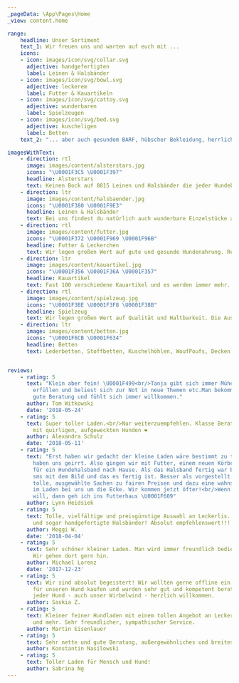 ```yaml
---
_pageData: \App\Pages\Home
_view: content.home

range:
    headline: Unser Sortiment
    text_1: Wir freuen uns und warten auf euch mit ...
    icons:
    - icon: images/icon/svg/collar.svg
      adjective: handgefertigten
      label: Leinen & Halsbänder
    - icon: images/icon/svg/bowl.svg
      adjective: leckerem
      label: Futter & Kauartikeln
    - icon: images/icon/svg/cattoy.svg
      adjective: wunderbaren
      label: Spielzeugen
    - icon: images/icon/svg/bed.svg
      adjective: kuscheligen
      label: Betten
    text_2: "... aber auch gesundem BARF, hübscher Bekleidung, herrlichen Pflegeprodukten und sonstigem Hundezubehör."

imagesWithText:
    - direction: rtl
      image: images/content/alsterstars.jpg
      icons: "\U0001F3C5 \U0001F397"
      headline: Alsterstars
      text: Keinen Bock auf 0815 Leinen und Halsbänder die jeder Hundebesitzer hat? Kein Problem! Bei uns bekommst du diese individuell auf deine Wünsche abgestimmt - von der Eigenmarke Alsterstars! Eurer Kreativität sind keine Grenzen gesetzt!
    - direction: ltr
      image: images/content/halsbaender.jpg
      icons: "\U0001F380 \U0001F9E3"
      headline: Leinen & Halsbänder
      text: Bei uns findest du natürlich auch wunderbare Einzelstücke aus verschiedenen Manufakturen oder Biothaneleinen ganz nach deinen Wünschen.
    - direction: rtl
      image: images/content/futter.jpg
      icons: "\U0001F372 \U0001F969 \U0001F96B"
      headline: Futter & Leckerchen
      text: Wir legen großen Wert auf gute und gesunde Hundenahrung. Regionale Anbieter und ausgewählte Bioqualität haben wir immer auf Lager, aber auch eure individuellen Trockenfutter und Nassfutterbestellungen sind kein Problem für uns. Einfach Fragen und wir kümmern uns.
    - direction: ltr
      image: images/content/kauartikel.jpg
      icons: "\U0001F356 \U0001F36A \U0001F357"
      headline: Kauartikel
      text: Fast 100 verschiedene Kauartikel und es werden immer mehr. Wir haben für jeden Geschmack etwas dabei. Natürlich finden auch Allergiker etwas - alles absolut natürlich und ohne Zusätze!
    - direction: rtl
      image: images/content/spielzeug.jpg
      icons: "\U0001F3BE \U0001F3F8 \U0001F38B"
      headline: Spielzeug
      text: Wir legen großen Wert auf Qualität und Haltbarkeit. Die Auswahl an Spielzeug ist riesig und euer Vierbeiner wird mit Sicherheit genauso darauf abfahren, wie unsere Hauseigenen Tester - Nane und Chewy.
    - direction: ltr
      image: images/content/betten.jpg
      icons: "\U0001F6CB \U0001F634"
      headline: Betten
      text: Lederbetten, Stoffbetten, Kuschelhöhlen, WoufPoufs, Decken, Autositze und noch vieles mehr. Für jeden Geschmack etwas dabei und wenn doch was fehlt, bestellen wir es selbstverständlich gerne für dich.


reviews:
    - rating: 5
      text: "Klein aber fein! \U0001F499<br/>Tanja gibt sich immer Mühe den Wunsch zu
        erfüllen und beliest sich zur Not in neue Themen etc.Man bekommt eine wirklich
        gute Beratung und fühlt sich immer willkommen."
      author: Tom Witkowski
      date: '2018-05-24'
    - rating: 5
      text: Super toller Laden.<br/>Nur weiterzuempfehlen. Klasse Beratung und viel Geduld
        mit quirligen, aufgeweckten Hunden ❤️
      author: Alexandra Schulz
      date: '2018-05-11'
    - rating: 5
      text: "Erst haben wir gedacht der kleine Laden wäre bestimmt zu teuer, aber wir
        haben uns geirrt. Also gingen wir mit Futter, einem neuen Körbchen und der Bestellung
        für ein Hundehalsband nach Hause. Als das Halsband fertig war bekamen wir eine
        sms mit dem Bild und das es fertig ist. Besser als vorgestellt für 28 Euro!<br/>Also
        tolle, ausgewählte Sachen zu fairen Preisen und dazu eine wahnsinnig nette Frau
        im Laden bei uns um die Ecke. Wir kommen jetzt öfter!<br/>Wenn ich das Gegenteil
        will, dann geh ich ins Futterhaus \U0001F609️"
      author: Lynn Heidsiek
    - rating: 5
      text: Tolle, vielfältige und preisgünstige Auswahl an Leckerlis. Mit Herzblut ausgewählt
        und sogar handgefertigte Halsbänder! Absolut empfehlenswert!!!️
      author: Meggi W.
      date: '2018-04-04'
    - rating: 5
      text: Sehr schöner kleiner Laden. Man wird immer freundlich bedient und beraten.
        Wir gehen dort gern hin.️
      author: Michael Lorenz
      date: '2017-12-23'
    - rating: 5
      text: Wir sind absolut begeistert! Wir wollten gerne offline ein Anny X Geschirr
        für unseren Hund kaufen und wurden sehr gut und kompetent beraten!<br/>Hier ist
        jeder Hund - auch unser Wirbelwind - herzlich willkommen.️
      author: Saskia Z.
    - rating: 5
      text: Kleiner feiner Hundladen mit einem tollen Angebot an Leckerli, Halsbändern
        und mehr. Sehr freundlicher, sympathischer Service.️
      author: Martin Eisenlauer
    - rating: 5
      text: Sehr nette und gute Beratung, außergewöhnliches und breites Sortiment️
      author: Konstantin Nasilowski
    - rating: 5
      text: Toller Laden für Mensch und Hund!️
      author: Sabrina Ng
---
```

